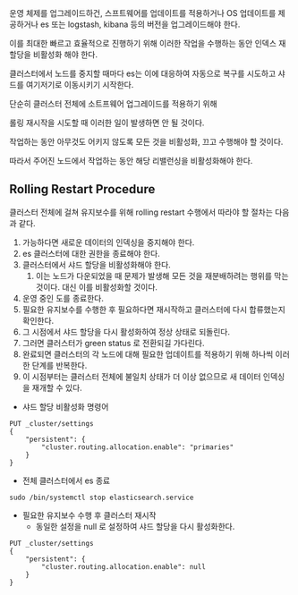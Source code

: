 
운영 체제를 업그레이드하건, 스프트웨어를 업데이트를 적용하거나 OS 업데이트를 제공하거나 es 또는 logstash, kibana 등의 버전을 업그레이드해야 한다.

이를 최대한 빠르고 효율적으로 진행하기 위해 이러한 작업을 수행하는 동안 인덱스 재할당을 비활성화 해야 한다.

클러스터에서 노드를 중지할 때마다  es는 이에 대응하여 자동으로 복구를 시도하고 샤드를 여기저기로 이동시키기 시작한다.

단순히 클러스터 전체에 소트프웨어 업그레이드를 적용하기 위해

롤링 재시작을 시도할 때 이러한 일이 발생하면 안 될 것이다.

작업하는 동안 아무것도 어키지 않도록 모든 것을 비활성화, 끄고 수행해야 할 것이다.

따라서 주어진 노드에서 작업하는 동안 해당 리밸런싱을 비활성화해야 한다.

## Rolling Restart Procedure

클러스터 전체에 걸쳐 유지보수를 위해 rolling restart  수행에서 따라야 할 절차는 다음과 같다.

1. 가능하다면 새로운 데이터의 인덱싱을 중지해야 한다.
2. es 클러스터에 대한 권한을 종료해야 한다.
3. 클러스터에서 샤드 할당을 비활성화해야 한다.
	1. 이는 노드가 다운되었을 때 문제가 발생해 모든 것을 재분배하려는 행위를 막는것이다. 대신 이를 비활성화할 것이다.
4. 운영 중인 도를 종료한다.
5. 필요한 유지보수를 수행한 후 필요하다면 재시작하고 클러스터에 다시 합류했는지 확인한다.
6. 그 시점에서 샤드 할당을 다시 활성화하여 정상 상태로 되돌린다.
7. 그러면 클러스터가 green status 로 전환되길 가다린다.
8. 완료되면 클러스터의 각 노드에 대해 필요한 업데이트를 적용하기 위해 하나씩 이러한 단계를 반복한다.
9. 이 시점부터는 클러스터 전체에 불일치 상태가 더 이상 없으므로 새 데이터 인덱싱을 재개할 수 있다.


- 샤드 할당 비활성화 명령어
~~~
PUT _cluster/settings
{
	"persistent": {
		"cluster.routing.allocation.enable": "primaries"
	}
}
~~~

- 전체 클러스터에서 es 종료
~~~
sudo /bin/systemctl stop elasticsearch.service
~~~

- 필요한 유지보수 수행 후 클러스터 재시작
	- 동일한 설정을 null 로 설정하여 샤드 할당을 다시 활성화한다.
~~~
PUT _cluster/settings
{
	"persistent": {
		"cluster.routing.allocation.enable": null
	}
}
~~~